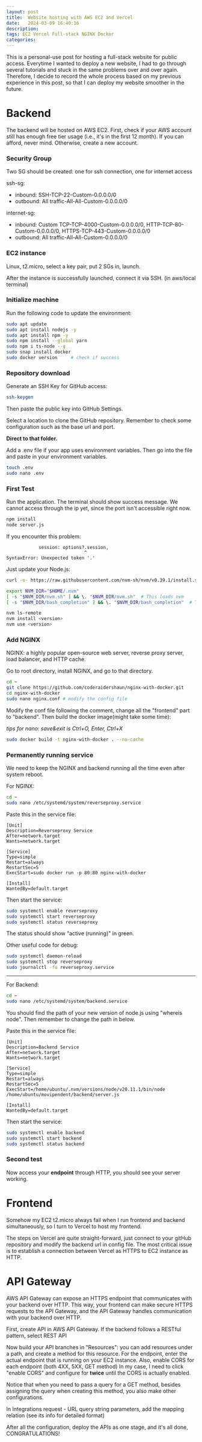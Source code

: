 ```yaml
---
layout: post
title:  Website hosting with AWS EC2 and Vercel
date:   2024-03-09 16:40:16
description: 
tags: EC2 Vercel Full-stack NGINX Docker
categories: 
---
```


This is a personal-use post for hosting a full-stack website for public access. 
Everytime I wanted to deploy a new website, I had to go through several tutorials and stuck in the same problems over and over again.
Therefore, I decide to record the whole process based on my previous experience in this post, so that I can deploy my website smoother in the future.

# Backend

The backend will be hosted on AWS EC2.
First, check if your AWS account still has enough free tier usage (i.e., it's in the first 12 month). 
If you can afford, never mind. Otherwise, create a new account.

### Security Group

Two SG should be created: one for ssh connection, one for internet access

ssh-sg: 
- inbound:  SSH-TCP-22-Custom-0.0.0.0/0
- outbound: All traffic-All-All-Custom-0.0.0.0/0

internet-sg:
- inbound: Custom TCP-TCP-4000-Custom-0.0.0.0/0, HTTP-TCP-80-Custom-0.0.0.0/0, HTTPS-TCP-443-Custom-0.0.0.0/0
- outbound: All traffic-All-All-Custom-0.0.0.0/0

### EC2 instance

Linux, t2.micro, select a key pair, put 2 SGs in, launch.

After the instance is successfully launched, connect it via SSH. (in aws/local terminal)

### Initialize machine

Run the following code to update the environment:

```bash
sudo apt update
sudo apt install nodejs -y
sudo apt install npm -y
sudo npm install --global yarn
sudo npm i ts-node --g
sudo snap install docker
sudo docker version     # check if success
```

### Repository download

Generate an SSH Key for GitHub access:

```bash
ssh-keygen
```

Then paste the public key into GitHub Settings.

Select a location to clone the GitHub repository. Remember to check some configuration such as the base url and port.

**Direct to that folder.**

Add a .env file if your app uses environment variables. Then go into the file and paste in your environment variables.

```bash
touch .env
sudo nano .env
```

### First Test

Run the application. The terminal should show success message.
We cannot access through the ip yet, since the port isn't accessible right now.

```bash
npm install
node server.js
```

If you encounter this problem:

```text
            session: options?.session,
                             ^
SyntaxError: Unexpected token '.'
```

Just update your Node.js:

```bash
curl -o- https://raw.githubusercontent.com/nvm-sh/nvm/v0.39.1/install.sh | bash

export NVM_DIR="$HOME/.nvm"
[ -s "$NVM_DIR/nvm.sh" ] && \. "$NVM_DIR/nvm.sh"  # This loads nvm
[ -s "$NVM_DIR/bash_completion" ] && \. "$NVM_DIR/bash_completion"  # This loads nvm bash_completion

nvm ls-remote
nvm install <version>
nvm use <version>
```

### Add NGINX

NGINX: a highly popular open-source web server, reverse proxy server, load balancer, and HTTP cache.

Go to root directory, install NGINX, and go to that directory.

```bash
cd ~
git clone https://github.com/coderaidershaun/nginx-with-docker.git
cd nginx-with-docker
sudo nano nginx.conf # modify the config file
```

Modify the conf file following the comment, change all the "frontend" part to "backend". 
Then build the docker image(might take some time):

*tips for nano: save&exit is Ctrl+O, Enter, Ctrl+X*

```bash
sudo docker build -t nginx-with-docker . --no-cache
```

### Permanently running service

We need to keep the NGINX and backend running all the time even after system reboot.

For NGINX:

```bash
cd ~
sudo nano /etc/systemd/system/reverseproxy.service
```

Paste this in the service file:

```text
[Unit]
Description=Reverseproxy Service
After=network.target
Wants=network.target

[Service]
Type=simple
Restart=always
RestartSec=5
ExecStart=sudo docker run -p 80:80 nginx-with-docker

[Install]
WantedBy=default.target
```

Then start the service:

```bash
sudo systemctl enable reverseproxy
sudo systemctl start reverseproxy
sudo systemctl status reverseproxy
```

The status should show "active (running)" in green.

Other useful code for debug:
```bash
sudo systemctl daemon-reload
sudo systemctl stop reverseproxy
sudo journalctl -fu reverseproxy.service
```

---

For Backend:

```bash
cd ~
sudo nano /etc/systemd/system/backend.service
```
You should find the path of your new version of node.js using "whereis node". Then remember to change the path in below.

Paste this in the service file:

```text
[Unit]
Description=Backend Service
After=network.target
Wants=network.target

[Service]
Type=simple
Restart=always
RestartSec=5
ExecStart=/home/ubuntu/.nvm/versions/node/v20.11.1/bin/node /home/ubuntu/movipendent/backend/server.js

[Install]
WantedBy=default.target
```

Then start the service:

```bash
sudo systemctl enable backend
sudo systemctl start backend
sudo systemctl status backend
```

### Second test

Now access your **endpoint** through HTTP, you should see your server working.


# Frontend

Somehow my EC2 t2.micro always fail when I run frontend and backend simultaneously, so I turn to Vercel to host my frontend.

The steps on Vercel are quite straight-forward, just connect to your gitHub repository and modify the backend url in config file. 
The most critical issue is to establish a connection between Vercel as HTTPS to EC2 instance as HTTP.

# API Gateway

AWS API Gateway can expose an HTTPS endpoint that communicates with your backend over HTTP. 
This way, your frontend can make secure HTTPS requests to the API Gateway, and the API Gateway handles communication with your backend over HTTP.

First, create API in AWS API Gateway. If the backend follows a RESTful pattern, select REST API

Now build your API branches in "Resources": you can add resources under a path, and create a method for this resource.
For the endpoint, enter the actual endpoint that is running on your EC2 instance.
Also, enable CORS for each endpoint (both 4XX, 5XX, GET method)
In my case, I need to click "enable CORS" and configure for **twice** until the CORS is actually enabled.

Notice that when you need to pass a query for a GET method, besides assigning the query when creating this method, you also make other configurations.

In Integrations request - URL query string parameters, add the mapping relation (see its info for detailed format)

After all the configuration, deploy the APIs as one stage, and it's all done, CONGRATULATIONS!
